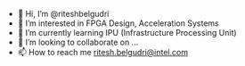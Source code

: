 - 👋 Hi, I’m @riteshbelgudri
- 👀 I’m interested in FPGA Design, Acceleration Systems
- 🌱 I’m currently learning IPU (Infrastructure Processing Unit)
- 💞️ I’m looking to collaborate on ...
- 📫 How to reach me ritesh.belgudri@intel.com

<!---
riteshbelgudri/riteshbelgudri is a ✨ special ✨ repository because its `README.md` (this file) appears on your GitHub profile.
You can click the Preview link to take a look at your changes.
--->

